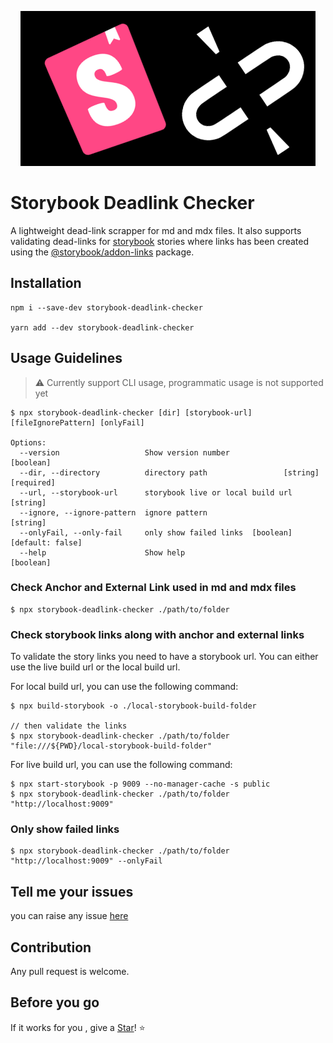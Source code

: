<p align="center">
  <img src="./docs/logo.png"/>
</p>

# Storybook Deadlink Checker

A lightweight dead-link scrapper for md and mdx files. It also supports validating dead-links for [storybook](https://storybook.js.org/) stories where links has been created using the [@storybook/addon-links](https://storybook.js.org/addons/@storybook/addon-links) package.

## Installation

```
npm i --save-dev storybook-deadlink-checker

yarn add --dev storybook-deadlink-checker
```

## Usage Guidelines

> :warning: Currently support CLI usage, programmatic usage is not supported yet

```
$ npx storybook-deadlink-checker [dir] [storybook-url] [fileIgnorePattern] [onlyFail]

Options:
  --version                   Show version number                      [boolean]
  --dir, --directory          directory path                 [string] [required]
  --url, --storybook-url      storybook live or local build url         [string]
  --ignore, --ignore-pattern  ignore pattern                            [string]
  --onlyFail, --only-fail     only show failed links  [boolean] [default: false]
  --help                      Show help                                [boolean]
```

### Check Anchor and External Link used in md and mdx files

```
$ npx storybook-deadlink-checker ./path/to/folder
```

### Check storybook links along with anchor and external links

To validate the story links you need to have a storybook url. You can either use the live build url or the local build url.

For local build url, you can use the following command:

```
$ npx build-storybook -o ./local-storybook-build-folder

// then validate the links
$ npx storybook-deadlink-checker ./path/to/folder "file:///${PWD}/local-storybook-build-folder"
```

For live build url, you can use the following command:

```
$ npx start-storybook -p 9009 --no-manager-cache -s public
$ npx storybook-deadlink-checker ./path/to/folder "http://localhost:9009"
```

### Only show failed links

```
$ npx storybook-deadlink-checker ./path/to/folder "http://localhost:9009" --onlyFail
```

## Tell me your issues

you can raise any issue [here](https://github.com/abhinaba-ghosh/storybook-deadlink-checker/issues)

## Contribution

Any pull request is welcome.

## Before you go

If it works for you , give a [Star](https://github.com/abhinaba-ghosh/storybook-deadlink-checker)! :star:
